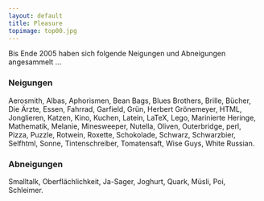 ```yaml
---
layout: default
title: Pleasure
topimage: top00.jpg
---
```


Bis Ende 2005 haben sich folgende Neigungen und Abneigungen angesammelt ...

### Neigungen

Aerosmith,
Albas,
Aphorismen,
Bean Bags,
Blues Brothers,
Brille,
Bücher,
Die Ärzte,
Essen,
Fahrrad,
Garfield,
Grün,
Herbert Grönemeyer,
HTML,
Jonglieren,
Katzen,
Kino,
Kuchen,
Latein,
LaTeX,
Lego,
Marinierte Heringe,
Mathematik,
Melanie,
Minesweeper,
Nutella,
Oliven,
Outerbridge,
perl,
Pizza,
Puzzle,
Rotwein,
Roxette,
Schokolade,
Schwarz,
Schwarzbier,
Selfhtml,
Sonne,
Tintenschreiber,
Tomatensaft,
Wise Guys,
White Russian.

### Abneigungen

Smalltalk,
Oberflächlichkeit,
Ja-Sager,
Joghurt,
Quark,
Müsli,
Poi,
Schleimer.

